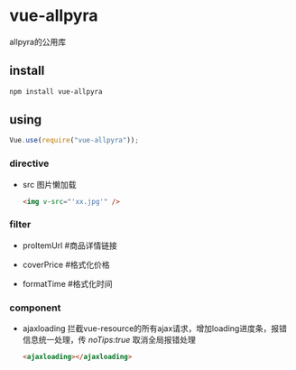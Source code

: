 # vue-allpyra
allpyra的公用库
## install
```bash
npm install vue-allpyra
```
## using
```javascript
Vue.use(require("vue-allpyra"));
```

### directive
* src 图片懒加载

  ```html
  <img v-src="'xx.jpg'" />
  ```
### filter

* proItemUrl  #商品详情链接

* coverPrice  #格式化价格

* formatTime  #格式化时间

### component
* ajaxloading 拦截vue-resource的所有ajax请求，增加loading进度条，报错信息统一处理，传 *noTips:true* 取消全局报错处理
  
  ```html
  <ajaxloading></ajaxloading>
  ```
